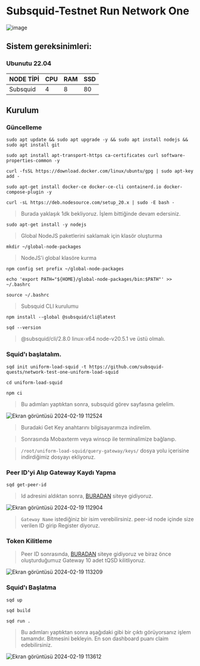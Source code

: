 # Subsquid-Testnet Run Network One

![image](https://pbs.twimg.com/profile_banners/1417081246904197121/1694021343/1500x500)

## Sistem gereksinimleri:
### Ubunutu 22.04
NODE TİPİ | CPU     | RAM      | SSD     |
| ------------- | ------------- | ------------- | -------- |
| Subsquid  | 4          | 8       | 80  |
  

## Kurulum

### Güncelleme

```
sudo apt update && sudo apt upgrade -y && sudo apt install nodejs && sudo apt install git
```
```
sudo apt install apt-transport-https ca-certificates curl software-properties-common -y
```
```
curl -fsSL https://download.docker.com/linux/ubuntu/gpg | sudo apt-key add -
```

```
sudo apt-get install docker-ce docker-ce-cli containerd.io docker-compose-plugin -y
```

```
curl -sL https://deb.nodesource.com/setup_20.x | sudo -E bash -
```

> Burada yaklaşık 1dk bekliyoruz. İşlem bittiğinde devam edersiniz.

```
sudo apt-get install -y nodejs
```

> Global NodeJS paketlerini saklamak için klasör oluşturma

```
mkdir ~/global-node-packages
```

> NodeJS'i global klasöre kurma

```
npm config set prefix ~/global-node-packages
```
```
echo 'export PATH="${HOME}/global-node-packages/bin:$PATH"' >> ~/.bashrc
```

```
source ~/.bashrc
```

> Subsquid CLI kurulumu

```
npm install --global @subsquid/cli@latest
```

```
sqd --version
```

> @subsquid/cli/2.8.0 linux-x64 node-v20.5.1 ve üstü olmalı.

### Squid'ı başlatalım.

```
sqd init uniform-load-squid -t https://github.com/subsquid-quests/network-test-one-uniform-load-squid
```
```
cd uniform-load-squid
```
```
npm ci
```

> Bu adımları yaptıktan sonra, subsquid görev sayfasına gelelim.

![Ekran görüntüsü 2024-02-19 112524](https://github.com/CoinHuntersTR/Subsquid-Testnet/assets/111747226/04e4b1a9-5be9-4a79-af3f-cd704c3001b3)


> Buradaki Get Key anahtarını bilgisayarımıza indirelim.

> Sonrasında Mobaxterm veya winscp ile terminalimize bağlanıp.

>  `/root/uniform-load-squid/query-gateway/keys/` dosya yolu içerisine indirdiğimiz dosyayı ekliyoruz.

### Peer ID'yi Alıp Gateway Kaydı Yapma

```
sqd get-peer-id
```

> Id adresini aldıktan sonra, [BURADAN](https://app.subsquid.io/profile/gateways/add?testnet) siteye gidiyoruz.

![Ekran görüntüsü 2024-02-19 112904](https://github.com/CoinHuntersTR/Subsquid-Testnet/assets/111747226/4c430441-1234-4254-9b98-cde17e6f72fe)

> `Gateway Name` istediğiniz bir isim verebilirsiniz. peer-id node içinde size verilen ID girip Register diyoruz.

### Token Kilitleme

> Peer ID sonrasında, [BURADAN](https://app.subsquid.io/profile/gateways) siteye gidiyoruz ve biraz önce oluşturduğumuz Gateway 10 adet tQSD kilitliyoruz.

![Ekran görüntüsü 2024-02-19 113209](https://github.com/CoinHuntersTR/Subsquid-Testnet/assets/111747226/010ef2cf-ccfe-479e-95f7-c259675d40e5)

### Squid'ı Başlatma

```
sqd up
```
```
sqd build
```
```
sqd run .
```
> Bu adımları yaptıktan sonra aşağıdaki gibi bir çıktı görüyorsanız işlem tamamdır. Bitmesini bekleyin. En son dashboard puanı claim edebilirsiniz.

![Ekran görüntüsü 2024-02-19 113612](https://github.com/CoinHuntersTR/Subsquid-Testnet/assets/111747226/fa0f72fb-5c42-4af8-8cb2-6eda98af0596)

